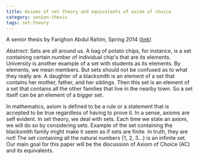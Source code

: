 ```yaml
---
title: Axioms of set theory and equivalents of axiom of choice
category: senion-thesis
tags: set-theory
---
```


A senior thesis by Farighon Abdul Rahim, Spring 2014 ([link](http://scholarworks.boisestate.edu/math_undergraduate_theses/1/))<!--more-->

*Abstract*: Sets are all around us. A bag of potato chips, for instance, is a set containing certain number of individual chip's that are its elements. University is another example of a set with students as its elements. By elements, we mean members. But sets should not be confused as to what they really are. A daughter of a blacksmith is an element of a set that contains her mother, father, and her siblings. Then this set is an element of a set that contains all the other families that live in the nearby town. So a set itself can be an element of a bigger set.

In mathematics, axiom is defined to be a rule or a statement that is accepted to be true regardless of having to prove it. In a sense, axioms are self evident. In set theory, we deal with sets. Each time we state an axiom, we will do so by considering sets. Example of the set containing the blacksmith family might make it seem as if sets are finite. In truth, they are not! The set containing all the natural numbers {1, 2, 3...} is an infinite set. Our main goal for this paper will be the discussion of Axiom of Choice (AC) and its equivalents.
